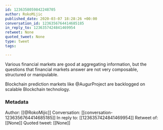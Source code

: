 ```yaml
---
id: 1236358059842248705
author: RokoMijic
published_date: 2020-03-07 18:28:26 +00:00
conversation_id: 1236356764414685185
in_reply_to: 1236357424841469954
retweet: None
quoted_tweet: None
type: tweet
tags:

---
```


Various financial markets are good at aggregating information, but the questions that financial markets answer are not very composable, structured or manipulable. 

Blockchain prediction markets like @AugurProject are backlogged on scalable Blockchain technology.

### Metadata

Author: [[@RokoMijic]]
Conversation: [[conversation-1236356764414685185]]
In reply to: [[1236357424841469954]]
Retweet of: [[None]]
Quoted tweet: [[None]]
